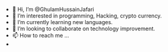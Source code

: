 - 👋 Hi, I’m @GhulamHussainJafari
- 👀 I’m interested in programming, Hacking, crypto currency.
- 🌱 I’m currently learning new languages.
- 💞️ I’m looking to collaborate on technology improvement.
- 📫 How to reach me ...
- 

<!---
GhulamHussainJafari/GhulamHussainJafari is a ✨ special ✨ repository because its `README.md` (this file) appears on your GitHub profile.
You can click the Preview link to take a look at your changes.
--->
